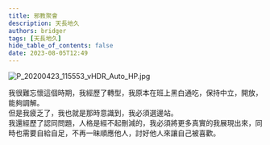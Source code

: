 ```yaml
---
title: 邪教聚會
description: 天長地久
authors: bridger
tags: [天長地久]
hide_table_of_contents: false
date: 2023-08-05T12:49
---
```


![P_20200423_115553_vHDR_Auto_HP.jpg](https://e.brid.cf/i/2023/08/13/nsx8jq-2.webp)

<!-- truncate -->

我很難忘懷這個時期，我經歷了轉型，我原本在班上黑白通吃，保持中立，開放，能夠調解。  
但是我疲乏了，我也就是那時意識到，我必須選邊站。  
我還經歷了認同問題，人格是經不起刪減的，我必須將更多真實的我展現出來，同時也需要自給自足，不再一昧順應他人，討好他人來讓自己被喜歡。  


